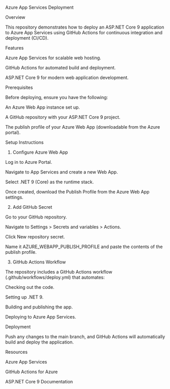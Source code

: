 Azure App Services Deployment

Overview

This repository demonstrates how to deploy an ASP.NET Core 9 application to Azure App Services using GitHub Actions for continuous integration and deployment (CI/CD).

Features

Azure App Services for scalable web hosting.

GitHub Actions for automated build and deployment.

ASP.NET Core 9 for modern web application development.

Prerequisites

Before deploying, ensure you have the following:

An Azure Web App instance set up.

A GitHub repository with your ASP.NET Core 9 project.

The publish profile of your Azure Web App (downloadable from the Azure portal).

Setup Instructions

1. Configure Azure Web App

Log in to Azure Portal.

Navigate to App Services and create a new Web App.

Select .NET 9 (Core) as the runtime stack.

Once created, download the Publish Profile from the Azure Web App settings.

2. Add GitHub Secret

Go to your GitHub repository.

Navigate to Settings > Secrets and variables > Actions.

Click New repository secret.

Name it AZURE_WEBAPP_PUBLISH_PROFILE and paste the contents of the publish profile.

3. GitHub Actions Workflow

The repository includes a GitHub Actions workflow (.github/workflows/deploy.yml) that automates:

Checking out the code.

Setting up .NET 9.

Building and publishing the app.

Deploying to Azure App Services.

Deployment

Push any changes to the main branch, and GitHub Actions will automatically build and deploy the application.

Resources

Azure App Services

GitHub Actions for Azure

ASP.NET Core 9 Documentation



